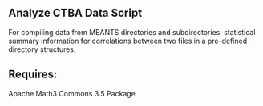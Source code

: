 ## Analyze CTBA Data Script
For compiling data from MEANTS directories and subdirectories: statistical summary information for correlations between two files in a pre-defined directory structures.

## Requires:
Apache Math3 Commons 3.5 Package 
